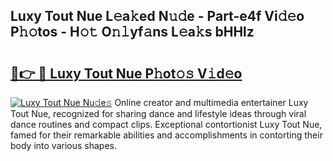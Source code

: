 ## Luxy Tout Nue L𝚎a𝚔ed N𝚞𝚍e - Part-e4f Vi𝚍𝚎o P𝚑𝚘tos - H𝚘𝚝 O𝚗𝚕yf𝚊ns L𝚎a𝚔s bHHlz

# <h2><a href="http://kf4eyap.oniu.top/?m=Luxy+Tout+Nue">🔗👉 🔴 Luxy Tout Nue P𝚑ot𝚘𝚜 V𝚒d𝚎o</a></h2>

[![Luxy Tout Nue Nu𝚍e𝚜](https://i.imgur.com/0qMVB7G.gif)](http://kf4eyap.oniu.top/?m=Luxy+Tout+Nue)
Online creator and multimedia entertainer Luxy Tout Nue, recognized for sharing dance and lifestyle ideas through viral dance routines and compact clips. Exceptional contortionist Luxy Tout Nue, famed for their remarkable abilities and accomplishments in contorting their body into various shapes.  
